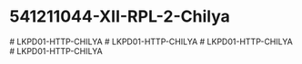 # 541211044-XII-RPL-2-Chilya
#   L K P D 0 1 - H T T P - C H I L Y A  
 #   L K P D 0 1 - H T T P - C H I L Y A  
 #   L K P D 0 1 - H T T P - C H I L Y A  
 #   L K P D 0 1 - H T T P - C H I L Y A  
 